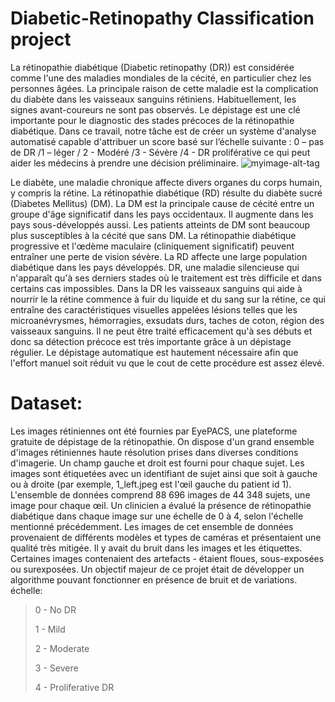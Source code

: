 # Diabetic-Retinopathy Classification project


La rétinopathie diabétique (Diabetic retinopathy (DR)) est considérée comme l'une des maladies mondiales de la cécité, en particulier chez les personnes âgées. La principale raison de cette maladie est la complication du diabète dans les vaisseaux sanguins rétiniens. Habituellement, les signes avant-coureurs ne sont pas observés. Le dépistage est une clé importante pour le diagnostic des stades précoces de la rétinopathie diabétique. Dans ce travail, notre tâche est de créer un système d'analyse automatisé capable d'attribuer un score basé sur l’échelle suivante : 0 – pas de DR   /1 – léger   / 2 - Modéré   /3 - Sévère /4 - DR proliférative ce qui peut aider les médecins à prendre une décision préliminaire.
![myimage-alt-tag](https://ocutech.com//wp-content/uploads/2017/12/Diabetic-Retina.jpg)

Le diabète, une maladie chronique affecte divers organes du corps humain, y compris la rétine. La rétinopathie diabétique (RD) résulte du diabète sucré (Diabetes Mellitus) (DM). La DM est la principale cause de cécité entre un groupe d'âge significatif dans les pays occidentaux. Il augmente dans les pays sous-développés aussi. Les patients atteints de DM sont beaucoup plus susceptibles à la cécité que sans DM. La rétinopathie diabétique progressive et l'œdème maculaire (cliniquement significatif) peuvent entraîner une perte de vision sévère. La RD affecte une large population diabétique dans les pays développés.
DR, une maladie silencieuse qui n'apparaît qu'à ses derniers stades où le traitement est très difficile et dans certains cas impossibles. Dans la DR les vaisseaux sanguins qui aide à nourrir le la rétine commence à fuir du liquide et du sang sur la rétine, ce qui entraîne des caractéristiques visuelles appelées lésions telles que les microanévrysmes, hémorragies, exsudats durs, taches de coton, région des vaisseaux sanguins. Il ne peut être traité efficacement qu'à ses débuts et donc sa détection précoce est très importante grâce à un dépistage régulier. Le dépistage automatique est hautement nécessaire afin que l'effort manuel soit réduit vu que le cout de cette procédure est assez élevé.


# Dataset:


Les images rétiniennes ont été fournies par EyePACS, une plateforme gratuite de dépistage de la rétinopathie. On dispose d'un grand ensemble d'images rétiniennes haute résolution prises dans diverses conditions d'imagerie. Un champ gauche et droit est fourni pour chaque sujet. Les images sont étiquetées avec un identifiant de sujet ainsi que soit à gauche ou à droite (par exemple, 1_left.jpeg est l'œil gauche du patient id 1). L'ensemble de données comprend 88 696 images de 44 348 sujets, une image pour chaque œil.
 Un clinicien a évalué la présence de rétinopathie diabétique dans chaque image sur une échelle de 0 à 4, selon l'échelle mentionné précédemment.
Les images de cet ensemble de données provenaient de différents modèles et types de caméras et présentaient une qualité très mitigée. Il y avait du bruit dans les images et les étiquettes. Certaines images contenaient des artefacts - étaient floues, sous-exposées ou surexposées. Un objectif majeur de ce projet était de développer un algorithme pouvant fonctionner en présence de bruit et de variations.
échelle:
>
>0 - No DR
>
>1 - Mild
>
>2 - Moderate
>
>3 - Severe
>
>4 - Proliferative DR


